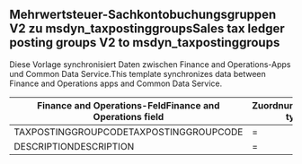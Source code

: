## <a name="sales-tax-ledger-posting-groups-v2-to-msdyn_taxpostinggroups"></a><span data-ttu-id="8c640-101">Mehrwertsteuer-Sachkontobuchungsgruppen V2 zu msdyn_taxpostinggroups</span><span class="sxs-lookup"><span data-stu-id="8c640-101">Sales tax ledger posting groups V2 to msdyn_taxpostinggroups</span></span>

<span data-ttu-id="8c640-102">Diese Vorlage synchronisiert Daten zwischen Finance and Operations-Apps und Common Data Service.</span><span class="sxs-lookup"><span data-stu-id="8c640-102">This template synchronizes data between Finance and Operations apps and Common Data Service.</span></span>

<span data-ttu-id="8c640-103">Finance and Operations-Feld</span><span class="sxs-lookup"><span data-stu-id="8c640-103">Finance and Operations field</span></span> | <span data-ttu-id="8c640-104">Zuordnungstyp</span><span class="sxs-lookup"><span data-stu-id="8c640-104">Map type</span></span> | <span data-ttu-id="8c640-105">Anderes Dynamics 365-Feld</span><span class="sxs-lookup"><span data-stu-id="8c640-105">Other Dynamics 365 field</span></span> | <span data-ttu-id="8c640-106">Standardwert</span><span class="sxs-lookup"><span data-stu-id="8c640-106">Default value</span></span>
---|---|---|---
<span data-ttu-id="8c640-107">TAXPOSTINGGROUPCODE</span><span class="sxs-lookup"><span data-stu-id="8c640-107">TAXPOSTINGGROUPCODE</span></span> | = | <span data-ttu-id="8c640-108">msdyn_name</span><span class="sxs-lookup"><span data-stu-id="8c640-108">msdyn_name</span></span> | 
<span data-ttu-id="8c640-109">DESCRIPTION</span><span class="sxs-lookup"><span data-stu-id="8c640-109">DESCRIPTION</span></span> | = | <span data-ttu-id="8c640-110">msdyn_description</span><span class="sxs-lookup"><span data-stu-id="8c640-110">msdyn_description</span></span> | 
